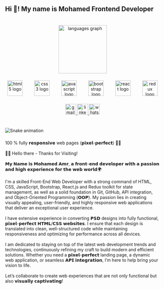 <h2 align="left">Hi 👋! My name is Mohamed Frontend Developer</h2>

###

<br clear="both">

<div align="center">
  <img src="https://github-readme-stats.vercel.app/api/top-langs?username=Mohamed-f22&locale=en&hide_title=false&layout=compact&card_width=320&langs_count=5&theme=dark&hide_border=true" height="157" alt="languages graph"  />
</div>

###

<div align="center">
  <img src="https://cdn.jsdelivr.net/gh/devicons/devicon/icons/html5/html5-original.svg" height="50" alt="html5 logo"  />
  <img width="30" />
  <img src="https://cdn.jsdelivr.net/gh/devicons/devicon/icons/css3/css3-original.svg" height="50" alt="css3 logo"  />
  <img width="30" />
  <img src="https://cdn.jsdelivr.net/gh/devicons/devicon/icons/javascript/javascript-original.svg" height="50" alt="javascript logo"  />
  <img width="30" />
  <img src="https://cdn.jsdelivr.net/gh/devicons/devicon/icons/bootstrap/bootstrap-original.svg" height="50" alt="bootstrap logo"  />
  <img width="30" />
  <img src="https://cdn.jsdelivr.net/gh/devicons/devicon/icons/react/react-original.svg" height="50" alt="react logo"  />
  <img width="30" />
  <img src="https://cdn.jsdelivr.net/gh/devicons/devicon/icons/redux/redux-original.svg" height="50" alt="redux logo"  />
</div>

###

<div align="center">
  <a href="mhamr2712@gmail.com" target="_blank">
    <img src="https://img.shields.io/static/v1?message=Gmail&logo=gmail&label=&color=D14836&logoColor=white&labelColor=&style=for-the-badge" height="35" alt="gmail logo"  />
  </a>
  <a href="https://www.linkedin.com/in/mohamed-amr-1b345930b/" target="_blank">
    <img src="https://img.shields.io/static/v1?message=LinkedIn&logo=linkedin&label=&color=0077B5&logoColor=white&labelColor=&style=for-the-badge" height="35" alt="linkedin logo"  />
  </a>
  <a href="https://wa.me/201092592789" target="_blank">
    <img src="https://img.shields.io/static/v1?message=Whatsapp&logo=whatsapp&label=&color=25D366&logoColor=white&labelColor=&style=for-the-badge" height="35" alt="whatsapp logo"  />
  </a>
</div>

###

<br clear="both">

<img src="https://raw.githubusercontent.com/Mohamed-f22/Mohamed-f22/output/snake.svg" alt="Snake animation" />

###

<p align="left">100 % fully 𝗿𝗲𝘀𝗽𝗼𝗻𝘀𝗶𝘃𝗲 web pages (𝗽𝗶𝘅𝗲𝗹-𝗽𝗲𝗿𝗳𝗲𝗰𝘁) 👌🏽<br><br>👋🏽 Hello there - Thanks for Visiting!<br><br>𝗠𝘆 𝗡𝗮𝗺𝗲 𝗶𝘀 𝗠𝗼𝗵𝗮𝗺𝗲𝗱 𝗔𝗺𝗿, 𝗮 𝗳𝗿𝗼𝗻𝘁-𝗲𝗻𝗱 𝗱𝗲𝘃𝗲𝗹𝗼𝗽𝗲𝗿 𝘄𝗶𝘁𝗵 𝗮 𝗽𝗮𝘀𝘀𝗶𝗼𝗻 𝗮𝗻𝗱 𝗵𝗶𝗴𝗵 𝗲𝘅𝗽𝗲𝗿𝗶𝗲𝗻𝗰𝗲 𝗳𝗼𝗿 𝘁𝗵𝗲 𝘄𝗲𝗯 𝘄𝗼𝗿𝗹𝗱🌍<br><br>I'm a skilled Front-End Web Developer with a strong command of HTML, CSS, JavaScript, Bootstrap, React.js and Redux toolkit for state management, as well as a solid foundation in Git, GitHub, API integration, and Object-Oriented Programming (𝗢𝗢𝗣). My passion lies in creating visually appealing, user-friendly, and highly responsive web applications that deliver an exceptional user experience.<br><br>I have extensive experience in converting 𝗣𝗦𝗗 designs into fully functional, 𝗽𝗶𝘅𝗲𝗹-𝗽𝗲𝗿𝗳𝗲𝗰𝘁 𝗛𝗧𝗠𝗟/𝗖𝗦𝗦 𝘄𝗲𝗯𝘀𝗶𝘁𝗲𝘀. I ensure that each design is translated into clean, well-structured code while maintaining responsiveness and optimizing for performance across all devices.<br><br>I am dedicated to staying on top of the latest web development trends and technologies, continuously refining my craft to build modern and efficient solutions. Whether you need a 𝗽𝗶𝘅𝗲𝗹-𝗽𝗲𝗿𝗳𝗲𝗰𝘁 landing page, a dynamic web application, or seamless 𝗔𝗣𝗜 𝗶𝗻𝘁𝗲𝗴𝗿𝗮𝘁𝗶𝗼𝗻, I’m here to help bring your vision to life.<br><br>Let’s collaborate to create web experiences that are not only functional but also 𝘃𝗶𝘀𝘂𝗮𝗹𝗹𝘆 𝗰𝗮𝗽𝘁𝗶𝘃𝗮𝘁𝗶𝗻𝗴!</p>

###
